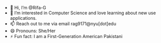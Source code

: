 - 👋 Hi, I’m @Rifa-G
- 👀 I’m interested in Computer Science and love learning about new use applications. 
- 📫 Reach out to me via email rag9171@nyu[dot]edu
- 😄 Pronouns: She/Her
- ⚡ Fun fact: I am a First-Generation American Pakistani

<!---
Rifa-G/Rifa-G is a ✨ special ✨ repository because its `README.md` (this file) appears on your GitHub profile.
You can click the Preview link to take a look at your changes.
--->
